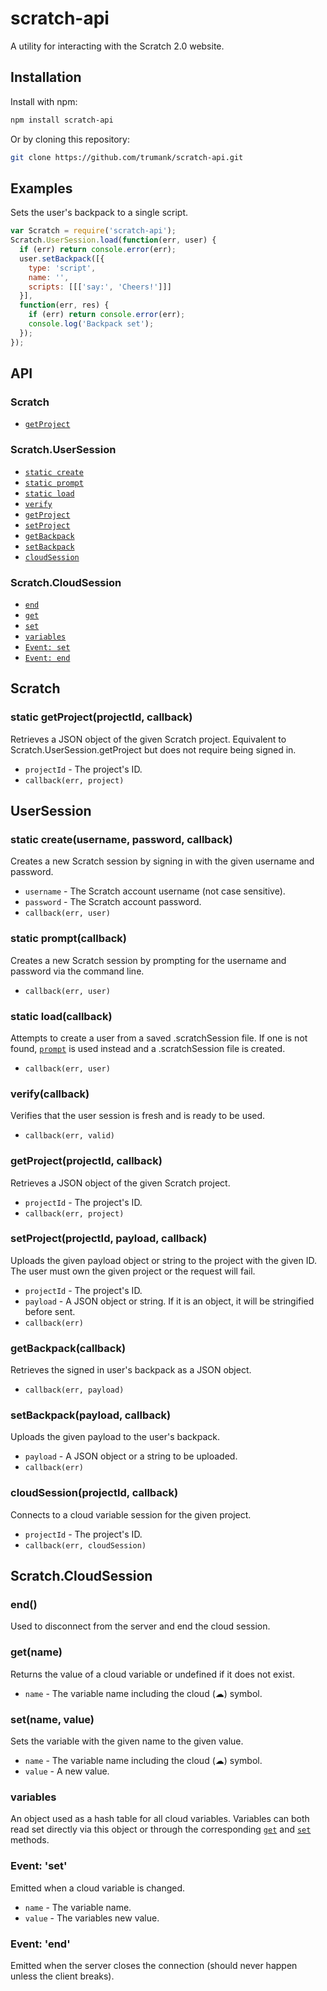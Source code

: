 # scratch-api

A utility for interacting with the Scratch 2.0 website.

## Installation

Install with npm:

```sh
npm install scratch-api
```
Or by cloning this repository:
```sh
git clone https://github.com/trumank/scratch-api.git
```

## Examples

Sets the user's backpack to a single script.

```javascript
var Scratch = require('scratch-api');
Scratch.UserSession.load(function(err, user) {
  if (err) return console.error(err);
  user.setBackpack([{
    type: 'script',
    name: '',
    scripts: [[['say:', 'Cheers!']]]
  }],
  function(err, res) {
    if (err) return console.error(err);
    console.log('Backpack set');
  });
});
```

## API

### Scratch
* [`getProject`](#getProject)

### Scratch.UserSession
* [`static create`](#UserSession.create)
* [`static prompt`](#UserSession.prompt)
* [`static load`](#UserSession.load)
* [`verify`](#UserSession.verify)
* [`getProject`](#UserSession.getProject)
* [`setProject`](#UserSession.setProject)
* [`getBackpack`](#UserSession.getBackpack)
* [`setBackpack`](#UserSession.setBackpack)
* [`cloudSession`](#UserSession.cloudSession)

### Scratch.CloudSession
* [`end`](#CloudSession.end)
* [`get`](#CloudSession.get)
* [`set`](#CloudSession.set)
* [`variables`](#CloudSession.variables)
* [`Event: set`](#CloudSession._set)
* [`Event: end`](#CloudSession._end)

## Scratch

<a name="getProject"></a>
### static getProject(projectId, callback)

Retrieves a JSON object of the given Scratch project. Equivalent to Scratch.UserSession.getProject but does not require being signed in.

* `projectId` - The project's ID.
* `callback(err, project)`

## UserSession

<a name="UserSession.create"></a>
### static create(username, password, callback)

Creates a new Scratch session by signing in with the given username and password.

* `username` - The Scratch account username (not case sensitive).
* `password` - The Scratch account password.
* `callback(err, user)`

<a name="UserSession.prompt"></a>
### static prompt(callback)

Creates a new Scratch session by prompting for the username and password via the command line.

* `callback(err, user)`

<a name="UserSession.load"></a>
### static load(callback)

Attempts to create a user from a saved .scratchSession file. If one is not found, [`prompt`](#UserSession.prompt) is used instead and a .scratchSession file is created.

* `callback(err, user)`

<a name="UserSession.verify"></a>
### verify(callback)

Verifies that the user session is fresh and is ready to be used.

* `callback(err, valid)`

<a name="UserSession.getProject"></a>
### getProject(projectId, callback)

Retrieves a JSON object of the given Scratch project.

* `projectId` - The project's ID.
* `callback(err, project)`

<a name="UserSession.setProject"></a>
### setProject(projectId, payload, callback)

Uploads the given payload object or string to the project with the given ID. The user must own the given project or the request will fail.

* `projectId` - The project's ID.
* `payload` - A JSON object or string. If it is an object, it will be stringified before sent.
* `callback(err)`

<a name="UserSession.getBackpack"></a>
### getBackpack(callback)

Retrieves the signed in user's backpack as a JSON object.

* `callback(err, payload)`

<a name="UserSession.setBackpack"></a>
### setBackpack(payload, callback)

Uploads the given payload to the user's backpack.

* `payload` - A JSON object or a string to be uploaded.
* `callback(err)`

<a name="UserSession.cloudSession"></a>
### cloudSession(projectId, callback)

Connects to a cloud variable session for the given project.

* `projectId` - The project's ID.
* `callback(err, cloudSession)`

## Scratch.CloudSession

<a name="CloudSession.end"></a>
### end()

Used to disconnect from the server and end the cloud session.

<a name="CloudSession.get"></a>
### get(name)

Returns the value of a cloud variable or undefined if it does not exist.

* `name` - The variable name including the cloud (☁) symbol.

<a name="CloudSession.set"></a>
### set(name, value)

Sets the variable with the given name to the given value.

* `name` - The variable name including the cloud (☁) symbol.
* `value` - A new value.

<a name="CloudSession.variables"></a>
### variables

An object used as a hash table for all cloud variables. Variables can both read set directly via this object or through the corresponding [`get`](#CloudSession.get) and [`set`](#CloudSession.set) methods.

<a name="CloudSession._set"></a>
### Event: 'set'

Emitted when a cloud variable is changed.

* `name` - The variable name.
* `value` - The variables new value.

<a name="CloudSession._end"></a>
### Event: 'end'

Emitted when the server closes the connection (should never happen unless the client breaks).
